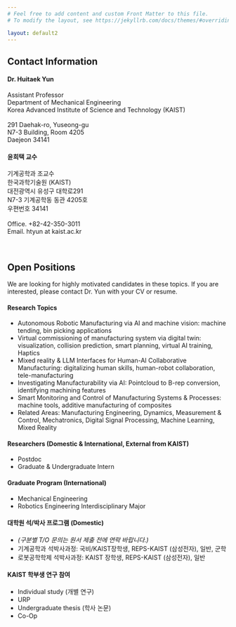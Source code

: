 ```yaml
---
# Feel free to add content and custom Front Matter to this file.
# To modify the layout, see https://jekyllrb.com/docs/themes/#overriding-theme-defaults

layout: default2
---
```


## Contact Information

#### Dr. Huitaek Yun

Assistant Professor<br />
Department of Mechanical Engineering<br />
Korea Advanced Institute of Science and Technology (KAIST)<br />
<br>
291 Daehak-ro, Yuseong-gu <br />
N7-3 Building, Room 4205<br />
Daejeon 34141


#### 윤희택 교수

기계공학과 조교수<br />
한국과학기술원 (KAIST)<br />
대전광역시 유성구 대학로291 <br />N7-3 기계공학동 동관 4205호 <br />우편번호 34141
<br>
<br>
Office. +82-42-350-3011<br />
Email. htyun at kaist.ac.kr<br />

<br>


## Open Positions

We are looking for highly motivated candidates in these topics. If you are interested, please contact Dr. Yun with your CV or resume.

#### Research Topics
 * Autonomous Robotic Manufacturing via AI and machine vision: machine tending, bin picking applications 
 * Virtual commissioning of manufacturing system via digital twin: visualization, collision prediction, smart planning, virtual AI training, Haptics
 * Mixed reality & LLM Interfaces for Human-AI Collaborative Manufacturing: digitalizing human skills, human-robot collaboration, tele-manufacturing
 * Investigating Manufacturability via AI: Pointcloud to B-rep conversion, identifying machining features 
 * Smart Monitoring and Control of Manufacturing Systems & Processes: machine tools, additive manufacturing of composites
 * Related Areas: Manufacturing Engineering, Dynamics, Measurement & Control, Mechatronics, Digital Signal Processing, Machine Learning, Mixed Reality

#### Researchers (Domestic & International, External from KAIST)
 * Postdoc
 * Graduate & Undergraduate Intern  

#### Graduate Program (International)
 * Mechanical Engineering
 * Robotics Engineering Interdisciplinary Major

#### 대학원 석/박사 프로그램 (Domestic)

 * _(구분별 T/O 문의는 원서 제출 전에 연락 바랍니다.)_
 * 기계공학과 석박사과정: 국비/KAIST장학생, REPS-KAIST (삼성전자), 일반, 군학
 * 로봇공학학제 석박사과정: KAIST 장학생, REPS-KAIST (삼성전자), 일반

#### KAIST 학부생 연구 참여
 * Individual study (개별 연구)
 * URP
 * Undergraduate thesis (학사 논문)
 * Co-Op


 
 